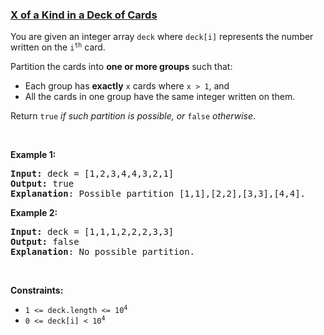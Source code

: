 ### [X of a Kind in a Deck of Cards](https://leetcode.com/problems/x-of-a-kind-in-a-deck-of-cards)

<p>You are given an integer array <code>deck</code> where <code>deck[i]</code> represents the number written on the <code>i<sup>th</sup></code> card.</p>

<p>Partition the cards into <strong>one or more groups</strong> such that:</p>

<ul>
	<li>Each group has <strong>exactly</strong> <code>x</code> cards where <code>x &gt; 1</code>, and</li>
	<li>All the cards in one group have the same integer written on them.</li>
</ul>

<p>Return <code>true</code><em> if such partition is possible, or </em><code>false</code><em> otherwise</em>.</p>

<p>&nbsp;</p>
<p><strong class="example">Example 1:</strong></p>

<pre>
<strong>Input:</strong> deck = [1,2,3,4,4,3,2,1]
<strong>Output:</strong> true
<strong>Explanation</strong>: Possible partition [1,1],[2,2],[3,3],[4,4].
</pre>

<p><strong class="example">Example 2:</strong></p>

<pre>
<strong>Input:</strong> deck = [1,1,1,2,2,2,3,3]
<strong>Output:</strong> false
<strong>Explanation</strong>: No possible partition.
</pre>

<p>&nbsp;</p>
<p><strong>Constraints:</strong></p>

<ul>
	<li><code>1 &lt;= deck.length &lt;= 10<sup>4</sup></code></li>
	<li><code>0 &lt;= deck[i] &lt; 10<sup>4</sup></code></li>
</ul>
